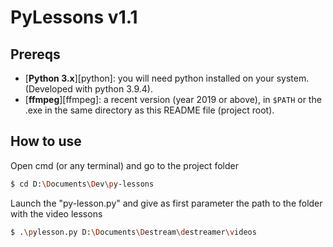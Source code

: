 # PyLessons v1.1

## Prereqs
- [**Python 3.x**][python]: you will need python installed on your system. (Developed with python 3.9.4).
- [**ffmpeg**][ffmpeg]: a recent version (year 2019 or above), in `$PATH` or the .exe in the same directory as this README file (project root).

## How to use

Open cmd (or any terminal) and go to the project folder

```sh
$ cd D:\Documents\Dev\py-lessons
```
Launch the "py-lesson.py" and give as first parameter the path to the folder with the video lessons

```sh
$ .\pylesson.py D:\Documents\Destream\destreamer\videos
```
